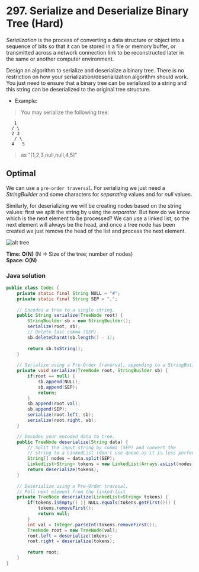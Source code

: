 # 297. Serialize and Deserialize Binary Tree (Hard)

*Serialization* is the process of converting a data structure or object into a sequence of bits so
that it can be stored in a file or memory buffer, or transmitted across a network connection link to
 be reconstructed later in the same or another computer environment.

Design an algorithm to serialize and deserialize a binary tree. There is no restriction on how your
serialization/deserialization algorithm should work. You just need to ensure that a binary tree can
be serialized to a string and this string can be deserialized to the original tree structure.

- Example:

> You may serialize the following tree:

       1
      / \
      2 3
       / \
      4   5

> as "[1,2,3,null,null,4,5]"

## Optimal
We can use a `pre-order traversal`. For serializing we just need a *StringBuilder* and some
characters for *separating* values and for *null* values. 

Similarly, for deserializing we will be creating nodes based on the string values: first we split
the string by using the *separator*. But how do we know which is the next element to be processed?
We can use a linked list, so the next element will always be the head, and once a tree node has been
created we just remove the head of the list and process the next element.

![alt tree](https://leetcode.com/problems/serialize-and-deserialize-binary-tree/Figures/297_BST.png)

**Time: O(N)** (N -> Size of the tree; number of nodes) <br> **Space: O(N)**

### Java solution
```java
public class Codec {
    private static final String NULL = "#";
    private static final String SEP = ",";
    
    // Encodes a tree to a single string.
    public String serialize(TreeNode root) {
        StringBuilder sb = new StringBuilder();
        serialize(root, sb);
        // Delete last comma (SEP)
        sb.deleteCharAt(sb.length() - 1);
        
        return sb.toString();
    }
    
    // Serialize using a Pre-Order traversal, appending to a StringBuilder
    private void serialize(TreeNode root, StringBuilder sb) {
        if(root == null) {
            sb.append(NULL);
            sb.append(SEP);
            return;
        }
        sb.append(root.val);
        sb.append(SEP);
        serialize(root.left, sb);
        serialize(root.right, sb);
    }

    // Decodes your encoded data to tree.
    public TreeNode deserialize(String data) {
        // Split the input string by comma (SEP) and convert the
        // string to a LinkedList (don't use queue as it is less performant) 
        String[] nodes = data.split(SEP);
        LinkedList<String> tokens = new LinkedList(Arrays.asList(nodes));
        return deserialize(tokens);
    }
    
    // Deserialize using a Pre-Order travesal.
    // Poll next element from the linked-list
    private TreeNode deserialize(LinkedList<String> tokens) {
        if(tokens.isEmpty() || NULL.equals(tokens.getFirst())) {
            tokens.removeFirst();
            return null;
        }
        int val = Integer.parseInt(tokens.removeFirst());
        TreeNode root = new TreeNode(val);
        root.left = deserialize(tokens);
        root.right = deserialize(tokens);
        
        return root;
    }
}
```
